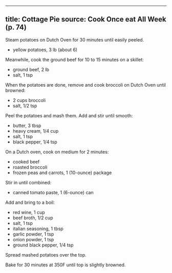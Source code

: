 
---
title: Cottage Pie
source: Cook Once eat All Week (p. 74)
---

Steam potatoes on Dutch Oven for 30 minutes until easily peeled.

* yellow potatoes, 3 lb (about 6)

Meanwhile, cook the ground beef for 10 to 15 minutes on a skillet:

* ground beef, 2 lb
* salt, 1 tsp

When the potatoes are done, remove and cook broccoli on Dutch Oven until browned:

* 2 cups broccoli
* salt, 1/2 tsp

Peel the potatoes and mash them. Add and stir until smooth:

* butter, 3 tbsp
* heavy cream, 1/4 cup
* salt, 1 tsp
* black pepper, 1/4 tsp

On a Dutch oven, cook on medium for 2 minutes:

* cooked beef
* roasted broccoli
* frozen peas and carrots, 1 (10-ounce) package

Stir in until combined:

* canned tomato paste, 1 (6-ounce) can

Add and bring to a boil:

* red wine, 1 cup
* beef broth, 1/2 cup
* salt, 1 tsp
* italian seasoning, 1 tbsp
* garlic powder, 1 tsp
* onion powder, 1 tsp
* ground black pepper, 1/4 tsp

Spread mashed potatoes over the top.

Bake for 30 minutes at 350F until top is slightly browned.

